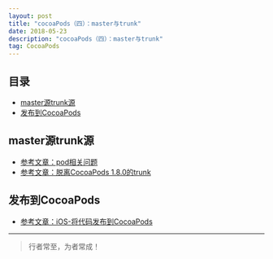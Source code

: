 ```yaml
---
layout: post
title: "cocoaPods（四）：master与trunk"
date: 2018-05-23 
description: "cocoaPods（四）：master与trunk"
tag: CocoaPods
--- 
```





## 目录
* [master源trunk源](#content1)
* [发布到CocoaPods](#content2)

<!-- ************************************************ -->
## <a id="content2"></a> master源trunk源


- [参考文章：pod相关问题](https://www.jianshu.com/p/3a67446656c8)
- [参考文章：脱离CocoaPods 1.8.0的trunk](https://zhaoxin.pro/15695124897584.html)


<!-- ************************************************ -->
## <a id="content2"></a> 发布到CocoaPods

- [参考文章：iOS-将代码发布到CocoaPods](https://www.jianshu.com/p/2e7661bf3318)           





----------
>  行者常至，为者常成！



